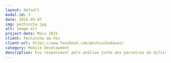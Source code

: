 ```yaml
---
layout: default
modal-id: 3
date: 2015-05-07
img: pechincha.jpg
alt: image-alt
project-date: Maio 2015
client: Pechincha da Vez
client-url: https://www.facebook.com/pechinchadavez/
category: Mobile Development
description: Fui responsável pela análise junto aos parceiros da dificuldade que tinham no fluxo de validação dos cupons através da plataforma web. Foi verificado que a maioria dos parceiros não realizavam a validação do cupom de forma instantânea ou nem validavam, abrindo espaço para reúso do cupom.<br><br>A solução encontrada foi  criar um aplicativo para android onde fosse possível fazer a validação de forma instantânea, utilizando a câmera do celular para fazer a leitura do QRCode ou digitando o código do cupom.<br/><br />Para realização deste projeto foram utilizadas as bibliotecas <a target="_blank" href="https://github.com/zxing/zxing">ZXing</a> para leitura do QRCode e <a href="http://loopj.com/android-async-http/" target="_blank">Android Asynchronous Http Client</a> para comunicação com o webservice.
---
```

